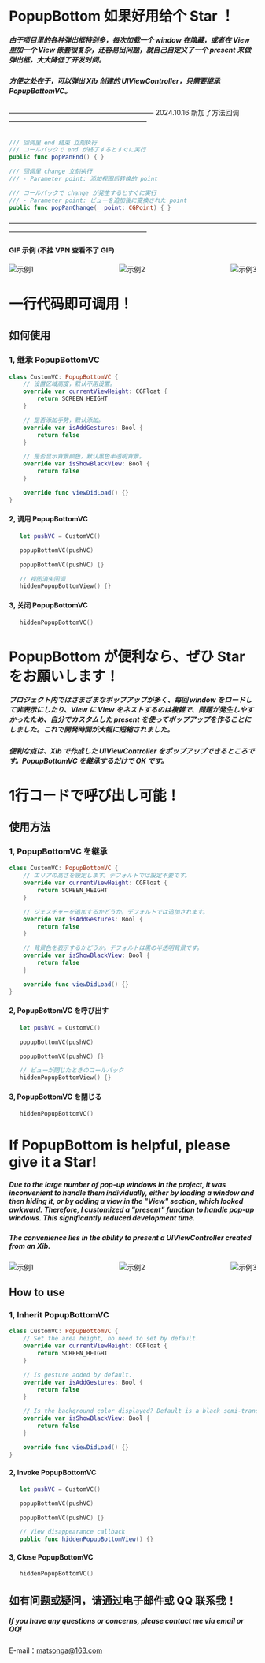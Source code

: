 # PopupBottom 如果好用给个 Star ！

##### 由于项目里的各种弹出框特别多，每次加载一个 window 在隐藏，或者在 View 里加一个 View 嵌套很复杂，还容易出问题，就自己自定义了一个 present 来做弹出框，大大降低了开发时间。
##### 方便之处在于，可以弹出 Xib 创建的 UIViewController，只需要继承 PopupBottomVC。

————————————————————— 2024.10.16 新加了方法回调 ————————————————————

```swift

/// 回调里 end 结束 立刻执行
/// コールバックで end が終了するとすぐに実行
public func popPanEnd() { }

/// 回调里 change 立刻执行
/// - Parameter point: 添加视图后转换的 point

/// コールバックで change が発生するとすぐに実行
/// - Parameter point: ビューを追加後に変換された point
public func popPanChange(_ point: CGPoint) { }

```

————————————————————————————————————————————————————————

#### GIF 示例 (不挂 VPN 查看不了 GIF)

<div style="display: flex; justify-content: space-between;">
  <img src="gif/circle.gif" alt="示例1">
  <img src="gif/loginP.gif" alt="示例2">
  <img src="gif/timeSelect.gif" alt="示例3">
</div>

# 一行代码即可调用！

## 如何使用

### 1, 继承 PopupBottomVC

```swift
class CustomVC: PopupBottomVC {
    // 设置区域高度，默认不用设置。
    override var currentViewHeight: CGFloat {
        return SCREEN_HEIGHT
    }

    // 是否添加手势，默认添加。
    override var isAddGestures: Bool {
        return false
    }

    // 是否显示背景颜色，默认黑色半透明背景。
    override var isShowBlackView: Bool {
        return false
    }

    override func viewDidLoad() {}
}
```

#### 2, 调用 PopupBottomVC

```swift
   let pushVC = CustomVC()

   popupBottomVC(pushVC)

   popupBottomVC(pushVC) {}

   // 视图消失回调
   hiddenPopupBottomView() {}
```

#### 3, 关闭 PopupBottomVC

```swift
   hiddenPopupBottomVC()
```

# PopupBottom が便利なら、ぜひ Star をお願いします！

##### プロジェクト内ではさまざまなポップアップが多く、毎回 window をロードして非表示にしたり、View に View をネストするのは複雑で、問題が発生しやすかったため、自分でカスタムした present を使ってポップアップを作ることにしました。これで開発時間が大幅に短縮されました。
##### 便利な点は、Xib で作成した UIViewController をポップアップできるところです。PopupBottomVC を継承するだけで OK です。

# 1行コードで呼び出し可能！

## 使用方法

### 1, PopupBottomVC を継承

```swift
class CustomVC: PopupBottomVC {
    // エリアの高さを設定します。デフォルトでは設定不要です。
    override var currentViewHeight: CGFloat {
        return SCREEN_HEIGHT
    }

    // ジェスチャーを追加するかどうか。デフォルトでは追加されます。
    override var isAddGestures: Bool {
        return false
    }

    // 背景色を表示するかどうか。デフォルトは黒の半透明背景です。
    override var isShowBlackView: Bool {
        return false
    }

    override func viewDidLoad() {}
}
```

#### 2, PopupBottomVC を呼び出す

```swift
   let pushVC = CustomVC()

   popupBottomVC(pushVC)

   popupBottomVC(pushVC) {}

   // ビューが閉じたときのコールバック
   hiddenPopupBottomView() {}

```

#### 3, PopupBottomVC を閉じる

```swift
   hiddenPopupBottomVC()
```


# If PopupBottom is helpful, please give it a Star!

##### Due to the large number of pop-up windows in the project, it was inconvenient to handle them individually, either by loading a window and then hiding it, or by adding a view in the "View" section, which looked awkward. Therefore, I customized a "present" function to handle pop-up windows. This significantly reduced development time.

##### The convenience lies in the ability to present a UIViewController created from an Xib.

<div style="display: flex; justify-content: space-between;">
  <img src="gif/circle.gif" alt="示例1">
  <img src="gif/loginP.gif" alt="示例2">
  <img src="gif/timeSelect.gif" alt="示例3">
</div>

## How to use

### 1, Inherit PopupBottomVC

```swift
class CustomVC: PopupBottomVC {
    // Set the area height, no need to set by default.
    override var currentViewHeight: CGFloat {
        return SCREEN_HEIGHT
    }

    // Is gesture added by default.
    override var isAddGestures: Bool {
        return false
    }

    // Is the background color displayed? Default is a black semi-transparent background.
    override var isShowBlackView: Bool {
        return false
    }

    override func viewDidLoad() {}
}
```

#### 2, Invoke PopupBottomVC

```swift
   let pushVC = CustomVC()

   popupBottomVC(pushVC)

   popupBottomVC(pushVC) {}

   // View disappearance callback
   public func hiddenPopupBottomView() {}
```

#### 3, Close PopupBottomVC

```swift
   hiddenPopupBottomVC()
```

## 如有问题或疑问，请通过电子邮件或 QQ 联系我！

##### If you have any questions or concerns, please contact me via email or QQ!

E-mail：matsonga@163.com
